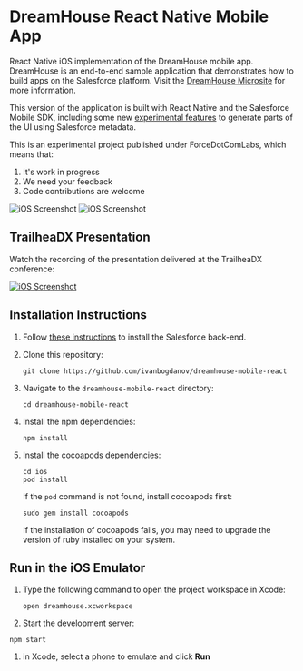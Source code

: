 # DreamHouse React Native Mobile App

React Native iOS implementation of the DreamHouse mobile app. DreamHouse is an end-to-end sample application that demonstrates how to build apps on the Salesforce platform. Visit the [DreamHouse Microsite](http://www.dreamhouseapp.io) for more information.

This version of the application is built with React Native and the Salesforce Mobile SDK, including some new [experimental features](https://github.com/ForceDotComLabs/react.force.datacontainer) to generate parts of the UI using Salesforce metadata.

This is an experimental project published under ForceDotComLabs, which means that:

1. It's work in progress
1. We need your feedback
1. Code contributions are welcome

![iOS Screenshot](/README_files/screen2.png?raw=true)  ![iOS Screenshot](/README_files/screen1.png?raw=true)

## TrailheaDX Presentation

Watch the recording of the presentation delivered at the TrailheaDX conference:

[![iOS Screenshot](tutorial_video/README_files/video2.png?raw=true)](https://www.youtube.com/watch?v=RY2vn2bT6XU)

## Installation Instructions

1. Follow [these instructions](http://dreamhouse-site.herokuapp.com/installation/) to install the Salesforce back-end.

1. Clone this repository:
    ```
    git clone https://github.com/ivanbogdanov/dreamhouse-mobile-react
    ```

1. Navigate to the `dreamhouse-mobile-react` directory:
    ```
    cd dreamhouse-mobile-react
    ```

1. Install the npm dependencies:
    ```
    npm install
    ```

1. Install the cocoapods dependencies:
    ```
    cd ios
    pod install
    ```

    If the `pod` command is not found, install cocoapods first:
    ```
    sudo gem install cocoapods
    ```

    If the installation of cocoapods fails, you may need to upgrade the version of ruby installed on your system.


## Run in the iOS Emulator

1. Type the following command to open the project workspace in Xcode:
    ```
    open dreamhouse.xcworkspace
    ```

1. Start the development server:
  ```
  npm start
  ```

1. in Xcode, select a phone to emulate and click **Run**
